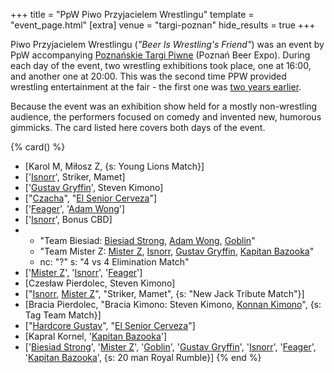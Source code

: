 +++
title = "PpW Piwo Przyjacielem Wrestlingu"
template = "event_page.html"
[extra]
venue = "targi-poznan"
hide_results = true
+++

Piwo Przyjacielem Wrestlingu (_"Beer Is Wrestling's Friend"_) was an event by PpW accompanying [Poznańskie Targi Piwne][ptp] (Poznań Beer Expo). During each day of the event, two wrestling exhibitions took place, one at 16:00, and another one at 20:00. This was the second time PPW provided wrestling entertainment at the fair - the first one was [two years earlier](@/e/2021-07-30-ppw-poznan-supershow.md).

Because the event was an exhibition show held for a mostly non-wrestling audience, the performers focused on comedy and invented new, humorous gimmicks. The card listed here covers both days of the event.

{% card() %}
- [Karol M, Miłosz Z, {s: Young Lions Match}]
- ['[Isnorr](@/w/isnorr.md)', Striker, Mamet]
- ['[Gustav Gryffin](@/w/gustav-gryffin.md)', Steven Kimono]
- ["[Czacha](@/w/johnny-blade.md)", "[El Senior Cerveza](@/w/goblin.md)"]
- ['[Feager](@/w/feager.md)', '[Adam Wong](@/w/adam-wong.md)']
- ['[Isnorr](@/w/isnorr.md)', Bonus CBD]
- - "Team Biesiad: [Biesiad Strong](@/w/biesiad.md), [Adam Wong](@/w/adam-wong.md),
    [Goblin](@/w/goblin.md)"
  - "Team Mister Z: [Mister Z](@/w/mister-z.md), [Isnorr](@/w/isnorr.md), [Gustav
    Gryffin](@/w/gustav-gryffin.md), [Kapitan Bazooka](@/w/kapitan-bazooka.md)"
  - nc: "?"
    s: "4 vs 4 Elimination Match"
- ['[Mister Z](@/w/mister-z.md)', '[Isnorr](@/w/isnorr.md)', '[Feager](@/w/feager.md)']
- [Czesław Pierdolec, Steven Kimono]
- ["[Isnorr](@/w/isnorr.md), [Mister Z](@/w/mister-z.md)", "Striker, Mamet", {s: "New
      Jack Tribute Match"}]
- [Bracia Pierdolec, "Bracia Kimono: Steven Kimono, [Konnan Kimono](@/w/goblin.md)",
  {s: Tag Team Match}]
- ["[Hardcore Gustav](@/w/gustav-gryffin.md)", "[El Senior Cerveza](@/w/goblin.md)"]
- [Kapral Kornel, '[Kapitan Bazooka](@/w/kapitan-bazooka.md)']
- ['[Biesiad Strong](@/w/biesiad.md)', '[Mister Z](@/w/mister-z.md)', '[Goblin](@/w/goblin.md)', '[Gustav
    Gryffin](@/w/gustav-gryffin.md)', '[Isnorr](@/w/isnorr.md)', '[Feager](@/w/feager.md)',
  '[Kapitan Bazooka](@/w/kapitan-bazooka.md)', {s: 20 man Royal Rumble}]
{% end %}

[ptp]: https://targipiwne.pl
